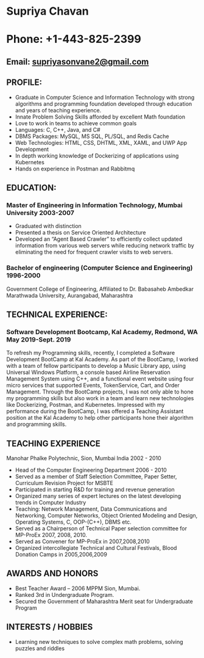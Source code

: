 
#                                                             Supriya Chavan
#                                                         Phone: +1-443-825-2399                                    
##                                                   Email: supriyasonvane2@gmail.com
## PROFILE:
 * Graduate in Computer Science and Information Technology with strong algorithms and programming foundation
   developed through education and years of teaching experience.
 * Innate Problem Solving Skills afforded by excellent Math foundation
 * Love to work in teams to achieve common goals
 * Languages: C, C++, Java, and C# 
 * DBMS Packages: MySQL, MS SQL, PL/SQL, and Redis Cache
 * Web Technologies: HTML, CSS, DHTML, XML, XAML, and UWP App Development
 * In depth working knowledge of Dockerizing of applications using Kubernetes
 * Hands on experience in Postman and Rabbitmq
 
## EDUCATION: 
### Master of Engineering in Information Technology, Mumbai University 			2003-2007
* Graduated with distinction
* Presented a thesis on Service Oriented Architecture
* Developed an “Agent Based Crawler” to efficiently collect updated information from various  web servers while reducing network traffic   by eliminating the need for frequent crawler visits to web servers.
### Bachelor of engineering (Computer Science and Engineering) 1996-2000 
Government College of Engineering, Affiliated to Dr. Babasaheb Ambedkar Marathwada University, Aurangabad, Maharashtra
## TECHNICAL EXPERIENCE:
### Software Development Bootcamp, Kal Academy, Redmond, WA		May 2019-Sept. 2019
  To refresh my Programming skills, recently, I completed a Software Development BootCamp at Kal Academy. As part of
the BootCamp, I worked with a team of fellow participants to develop a Music Library app, using Universal Windows
Platform, a console based Airline Reservation Management System using C++, and a functional event website using four
micro services that supported Events, TokenService, Cart, and Order Management. Through the BootCamp projects, I
was not only able to hone my programming skills but also work in a team and learn new technologies like Dockerizing,
Postman, and Kubernetes. Impressed with my performance during the BootCamp, I was offered a Teaching Assistant
position at the Kal Academy to help other participants hone their algorithm and programming skills.
## TEACHING EXPERIENCE 
Manohar Phalke Polytechnic, Sion, Mumbai India 					2002 - 2010 
 * Head of the Computer Engineering Department 2006 - 2010
 * Served as a member of Staff Selection Committee, Paper Setter, Curriculum Revision Project for MSBTE
 * Participated in starting R&D for training and revenue generation
 * Organized many series of expert lectures on the latest developing trends in Computer Industry
 * Teaching: Network Management, Data Communications and Networking, Computer Networks, Object Oriented
   Modeling and Design, Operating Systems, C, OOP-(C++), DBMS etc.
 * Served as a Chairperson of Technical Paper selection committee for MP-ProEx 2007, 2008, 2010.
 * Served as Convener for MP-ProEx in 2007,2008,2010
 * Organized intercollegiate Technical and Cultural Festivals, Blood Donation Camps in 2005,2006,2009
## AWARDS AND HONORS 
 * Best Teacher Award – 2006 MPPM Sion, Mumbai. 
 * Ranked 3rd in Undergraduate Program.
 * Secured the Government of Maharashtra Merit seat for Undergraduate Program 
## INTERESTS / HOBBIES
 * Learning new techniques to solve complex math problems, solving puzzles and riddles






